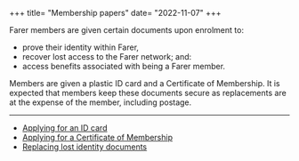 +++
title= "Membership papers"
date= "2022-11-07"
+++

Farer members are given certain documents upon enrolment to:
  - prove their identity within Farer,
  - recover lost access to the Farer network; and:
  - access benefits associated with being a Farer member.

Members are given a plastic ID card and a Certificate of Membership. It is expected that members keep these documents secure as replacements are at the expense of the member, including postage.

---

- [Applying for an ID card](/members/id-card)
- [Applying for a Certificate of Membership](/members/cert-of-membership)
- [Replacing lost identity documents](/members/replace-lost-documents)
